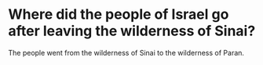# Where did the people of Israel go after leaving the wilderness of Sinai?

The people went from the wilderness of Sinai to the wilderness of Paran.
